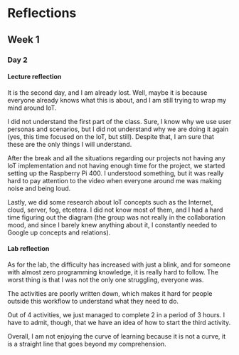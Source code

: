 # Reflections

## Week 1

### Day 2

#### Lecture reflection
It is the second day, and I am already lost. Well, maybe it is because everyone already knows what this is about, and I am still trying to wrap my mind around IoT.

I did not understand the first part of the class. Sure, I know why we use user personas and scenarios, but I did not understand why we are doing it again (yes, this time focused on the IoT, but still). Despite that, I am sure that these are the only things I will understand.

After the break and all the situations regarding our projects not having any IoT implementation and not having enough time for the project, we started setting up the Raspberry Pi 400. I understood something, but it was really hard to pay attention to the video when everyone around me was making noise and being loud.

Lastly, we did some research about IoT concepts such as the Internet, cloud, server, fog, etcetera. I did not know most of them, and I had a hard time figuring out the diagram (the group was not really in the collaboration mood, and since I barely knew anything about it, I constantly needed to Google up concepts and relations).

#### Lab reflection
As for the lab, the difficulty has increased with just a blink, and for someone with almost zero programming knowledge, it is really hard to follow. The worst thing is that I was not the only one struggling, everyone was.

The activities are poorly written down, which makes it hard for people outside this workflow to understand what they need to do.

Out of 4 activities, we just managed to complete 2 in a period of 3 hours. I have to admit, though, that we have an idea of how to start the third activity.

Overall, I am not enjoying the curve of learning because it is not a curve, it is a straight line that goes beyond my comprehension.